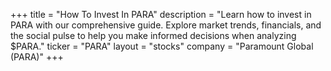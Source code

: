 +++
title = "How To Invest In PARA"
description = "Learn how to invest in PARA with our comprehensive guide. Explore market trends, financials, and the social pulse to help you make informed decisions when analyzing $PARA."
ticker = "PARA"
layout = "stocks"
company = "Paramount Global (PARA)"
+++

